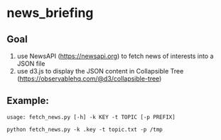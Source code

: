 # news_briefing

## Goal
1. use NewsAPI (https://newsapi.org) to fetch news of interests into a JSON file
2. use d3.js to display the JSON content in Collapsible Tree (https://observablehq.com/@d3/collapsible-tree)

## Example:

```
usage: fetch_news.py [-h] -k KEY -t TOPIC [-p PREFIX]
```

```
python fetch_news.py -k .key -t topic.txt -p /tmp
```

